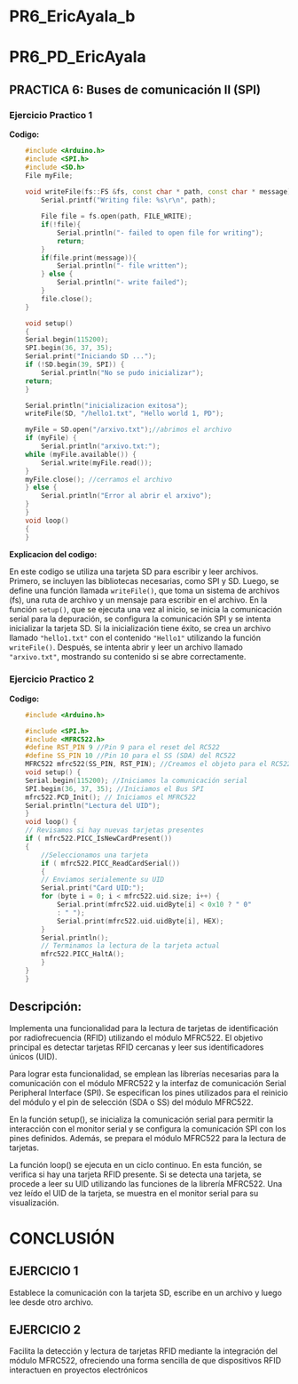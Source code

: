 # PR6_EricAyala_b

# PR6_PD_EricAyala

## PRACTICA 6:  Buses de comunicación II (SPI)

### Ejercicio Practico 1

**Codigo:**
```cpp
    #include <Arduino.h>
    #include <SPI.h>
    #include <SD.h>
    File myFile;
    
    void writeFile(fs::FS &fs, const char * path, const char * message){
        Serial.printf("Writing file: %s\r\n", path);

        File file = fs.open(path, FILE_WRITE);
        if(!file){
            Serial.println("- failed to open file for writing");
            return;
        }
        if(file.print(message)){
            Serial.println("- file written");
        } else {
            Serial.println("- write failed");
        }
        file.close();
    }

    void setup()
    {
    Serial.begin(115200);
    SPI.begin(36, 37, 35);
    Serial.print("Iniciando SD ...");
    if (!SD.begin(39, SPI)) {
        Serial.println("No se pudo inicializar");
    return;
    }

    Serial.println("inicializacion exitosa");
    writeFile(SD, "/hello1.txt", "Hello world 1, PD"); 

    myFile = SD.open("/arxivo.txt");//abrimos el archivo 
    if (myFile) {
        Serial.println("arxivo.txt:");
    while (myFile.available()) {
        Serial.write(myFile.read());
    }
    myFile.close(); //cerramos el archivo
    } else {
        Serial.println("Error al abrir el arxivo");
    }
    }
    void loop()
    {
    }

```
**Explicacion del codigo:** 

En este codigo se utiliza una tarjeta SD para escribir y leer archivos. Primero, se incluyen las bibliotecas necesarias, como SPI y SD. Luego, se define una función llamada ``writeFile()``, que toma un sistema de archivos (fs), una ruta de archivo y un mensaje para escribir en el archivo.
En la función ``setup()``, que se ejecuta una vez al inicio, se inicia la comunicación serial para la depuración, se configura la comunicación SPI y se intenta inicializar la tarjeta SD. Si la inicialización tiene éxito, se crea un archivo llamado ``"hello1.txt"`` con el contenido ``"Hello1"`` utilizando la función ``writeFile()``. Después, se intenta abrir y leer un archivo llamado ``"arxivo.txt"``, mostrando su contenido si se abre correctamente.



### Ejercicio Practico 2
**Codigo:**
```cpp
    #include <Arduino.h>

    #include <SPI.h>
    #include <MFRC522.h>
    #define RST_PIN 9 //Pin 9 para el reset del RC522
    #define SS_PIN 10 //Pin 10 para el SS (SDA) del RC522
    MFRC522 mfrc522(SS_PIN, RST_PIN); //Creamos el objeto para el RC522
    void setup() {
    Serial.begin(115200); //Iniciamos la comunicación serial
    SPI.begin(36, 37, 35); //Iniciamos el Bus SPI
    mfrc522.PCD_Init(); // Iniciamos el MFRC522
    Serial.println("Lectura del UID");
    }
    void loop() {
    // Revisamos si hay nuevas tarjetas presentes
    if ( mfrc522.PICC_IsNewCardPresent()) 
    { 
        //Seleccionamos una tarjeta
        if ( mfrc522.PICC_ReadCardSerial()) 
        {
        // Enviamos serialemente su UID
        Serial.print("Card UID:");
        for (byte i = 0; i < mfrc522.uid.size; i++) {
            Serial.print(mfrc522.uid.uidByte[i] < 0x10 ? " 0"
            : " ");
            Serial.print(mfrc522.uid.uidByte[i], HEX); 
        } 
        Serial.println();
        // Terminamos la lectura de la tarjeta actual
        mfrc522.PICC_HaltA(); 
        } 
    } 
    }
```

## Descripción:
Implementa una funcionalidad para la lectura de tarjetas de identificación por radiofrecuencia (RFID) utilizando el módulo MFRC522. El objetivo principal es detectar tarjetas RFID cercanas y leer sus identificadores únicos (UID).

Para lograr esta funcionalidad, se emplean las librerías necesarias para la comunicación con el módulo MFRC522 y la interfaz de comunicación Serial Peripheral Interface (SPI). Se especifican los pines utilizados para el reinicio del módulo y el pin de selección (SDA o SS) del módulo MFRC522.

En la función setup(), se inicializa la comunicación serial para permitir la interacción con el monitor serial y se configura la comunicación SPI con los pines definidos. Además, se prepara el módulo MFRC522 para la lectura de tarjetas.

La función loop() se ejecuta en un ciclo continuo. En esta función, se verifica si hay una tarjeta RFID presente. Si se detecta una tarjeta, se procede a leer su UID utilizando las funciones de la librería MFRC522. Una vez leído el UID de la tarjeta, se muestra en el monitor serial para su visualización.

# CONCLUSIÓN
## EJERCICIO 1
Establece la comunicación con la tarjeta SD, escribe en un archivo y luego lee desde otro archivo.

## EJERCICIO 2 
Facilita la detección y lectura de tarjetas RFID mediante la integración del módulo MFRC522, ofreciendo una forma sencilla de que dispositivos RFID interactuen en proyectos electrónicos
